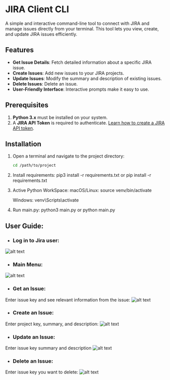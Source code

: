 # JIRA Client CLI

A simple and interactive command-line tool to connect with JIRA and manage issues directly from your terminal. This tool lets you view, create, and update JIRA issues efficiently.

## Features
- **Get Issue Details**: Fetch detailed information about a specific JIRA issue.
- **Create Issues**: Add new issues to your JIRA projects.
- **Update Issues**: Modify the summary and description of existing issues.
- **Delete Issues**: Delete an issue.
- **User-Friendly Interface**: Interactive prompts make it easy to use.

## Prerequisites
1. **Python 3.x** must be installed on your system.
2. A **JIRA API Token** is required to authenticate. [Learn how to create a JIRA API token](https://id.atlassian.com/manage-profile/security/api-tokens).

## Installation
1. Open a terminal and navigate to the project directory:
   ```bash
   cd /path/to/project

2. Install requirements:
    pip3 install -r requirements.txt
    or 
    pip install -r requirements.txt

3. Active Python WorkSpace:
    macOS/Linux:
    source venv/bin/activate

    Windows:
    venv\Scripts\activate

4. Run main.py:
    python3 main.py
    or 
    python main.py

## User Guide:
- ### Log in to Jira user:
![alt text](image.png)
- ### Main Menu:
![alt text](image-7.png)
- ### Get an Issue: 
Enter issue key and see relevant information from the issue:
![alt text](image-2.png)
- ### Create an Issue:
Enter project key, summary, and description:
![alt text](image-4.png)
- ### Update an Issue:
Enter issue key summary and description
![alt text](image-5.png)
- ### Delete an Issue:
Enter issue key you want to delete:
![alt text](image-6.png)
